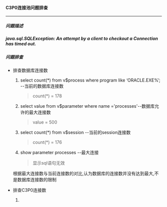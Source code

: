 #### C3P0连接池问题排查

---

##### 问题描述

##### java.sql.SQLException: An attempt by a client to checkout a Connection has timed out.

##### 问题排查

+ 排查数据库连接数

  1. select count(*) from v$process where program like ‘ORACLE.EXE%’; --当前的数据库连接数

     > count(*) = 178

  2. select value from v$parameter where name ='processes'--数据库允许的最大连接数

     > value = 500

  3. select count(*) from v$session  --当前的session连接数

     > count(*) = 176

  4. show parameter processes  --最大连接

     > 显示sql语句无效

  根据最大连接数与当前连接数的对比,认为数据库的连接数并没有达到最大,不是数据库连接数的限制

+ 排查C3P0连接数

  1. 

  
